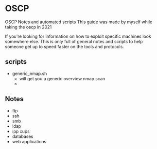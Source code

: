 # OSCP
OSCP Notes and automated scripts
This guide was made by myself while taking the oscp in 2021

If you're looking for information on how to exploit specific machines 
look somewhere else.  This is only full of general notes and scripts 
to help someone get up to speed faster on the tools and protocols.

## scripts
- generic_nmap.sh
  - will get you a generic overview nmap scan
  - 

## Notes
- ftp
- ssh
- smb
- ldap
- ipp cups
- databases
- web applications


